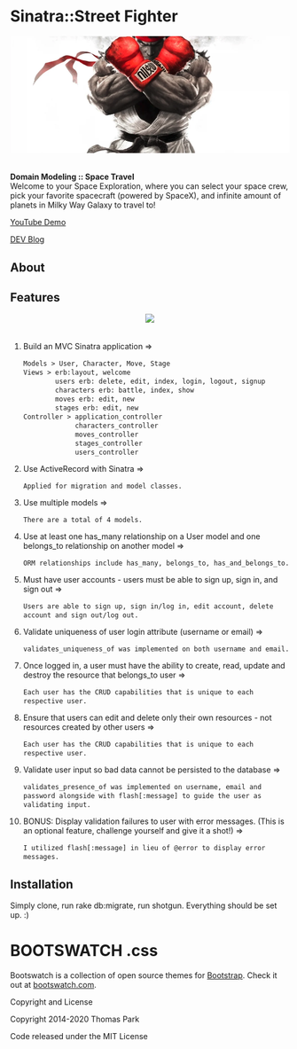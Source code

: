 # Sinatra::Street Fighter

<div align="center">
  <img src="./public/images/main.png">
</div>

<br>

<strong>Domain Modeling :: Space Travel</strong><br>
Welcome to your Space Exploration, where you can select your space crew, pick your favorite spacecraft (powered by SpaceX), and infinite amount of planets in Milky Way Galaxy to travel to!<br>

<p><a href="https://youtu.be/pvurDvp8TZY">YouTube Demo</a></p>
<p><a href="https://dev.to/codinghall/sinatra-x-street-fighter-1hgl">DEV Blog</a></p>


## About

## Features

<div align="center">
  <img src="erd.jpg">
</div>

<br>

1.  Build an MVC Sinatra application =>
	```
    Models > User, Character, Move, Stage
    Views > erb:layout, welcome
            users erb: delete, edit, index, login, logout, signup
            characters erb: battle, index, show
            moves erb: edit, new 
            stages erb: edit, new
    Controller > application_controller
                 characters_controller 
                 moves_controller
                 stages_controller
                 users_controller  
2.  Use ActiveRecord with Sinatra =>
	```
    Applied for migration and model classes.
3.  Use multiple models =>
	```
    There are a total of 4 models. 
4.  Use at least one has_many relationship on a User model and one belongs_to relationship on another model =>
	```
    ORM relationships include has_many, belongs_to, has_and_belongs_to.
5.  Must have user accounts - users must be able to sign up, sign in, and sign out =>
	```
    Users are able to sign up, sign in/log in, edit account, delete account and sign out/log out.
6.  Validate uniqueness of user login attribute (username or email) =>
	```
    validates_uniqueness_of was implemented on both username and email.
7.  Once logged in, a user must have the ability to create, read, update and destroy the resource that belongs_to user =>
	```
    Each user has the CRUD capabilities that is unique to each respective user.
8.  Ensure that users can edit and delete only their own resources - not resources created by other users =>
	```
    Each user has the CRUD capabilities that is unique to each respective user.
9.  Validate user input so bad data cannot be persisted to the database =>
	```
    validates_presence_of was implemented on username, email and password alongside with flash[:message] to guide the user as validating input.
10. BONUS: Display validation failures to user with error messages. (This is an optional feature, challenge yourself and give it a shot!) =>
	```
    I utilized flash[:message] in lieu of @error to display error messages.
    
## Installation

Simply clone, run rake db:migrate, run shotgun.
Everything should be set up. :)


# BOOTSWATCH .css 
Bootswatch is a collection of open source themes for [Bootstrap](https://getbootstrap.com/). Check it out at [bootswatch.com](https://bootswatch.com).

Copyright and License 

Copyright 2014-2020 Thomas Park

Code released under the MIT License
